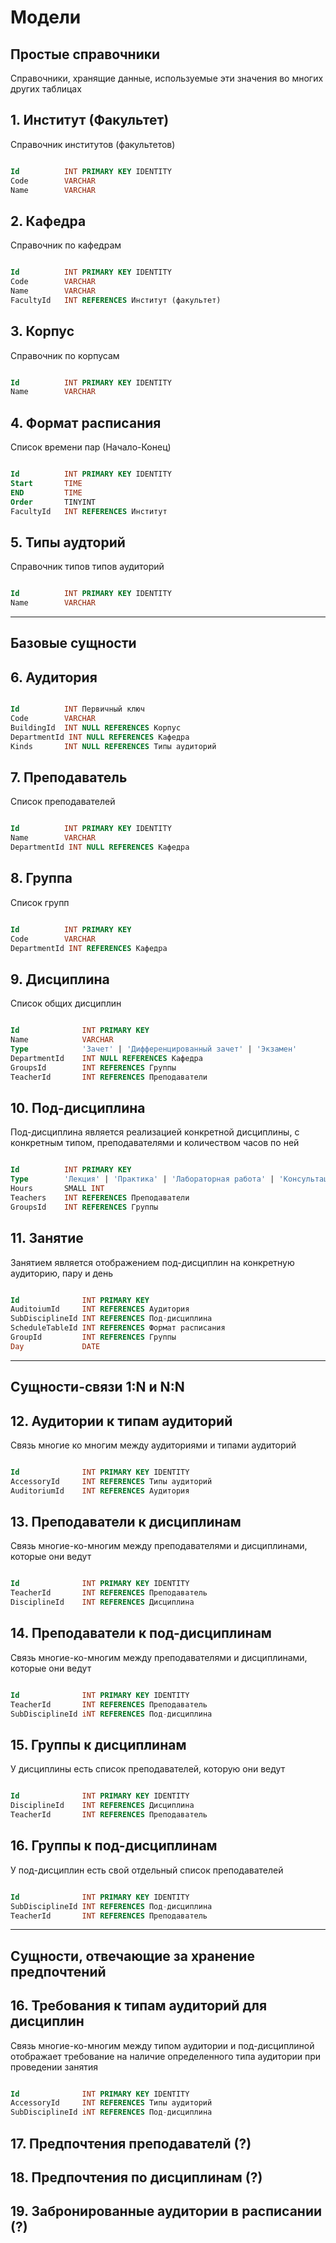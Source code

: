 # Модели
## Простые справочники
Справочники, хранящие данные, используемые эти значения во многих других таблицах

## 1. Институт (Факультет)
Справочник институтов (факультетов)
``` sql

Id          INT PRIMARY KEY IDENTITY
Code        VARCHAR
Name        VARCHAR

```

## 2. Кафедра
Справочник по кафедрам
``` sql

Id          INT PRIMARY KEY IDENTITY 
Code        VARCHAR
Name        VARCHAR
FacultyId   INT REFERENCES Институт (факультет) 

```

## 3. Корпус
Справочник по корпусам
``` sql

Id          INT PRIMARY KEY IDENTITY
Name        VARCHAR

```

## 4. Формат расписания
Список времени пар (Начало-Конец)
``` sql

Id          INT PRIMARY KEY IDENTITY
Start       TIME 
END         TIME
Order       TINYINT
FacultyId   INT REFERENCES Институт

```

## 5. Типы аудторий
Справочник типов типов аудиторий
``` sql

Id          INT PRIMARY KEY IDENTITY
Name        VARCHAR

```



---
## Базовые сущности
## 6. Аудитория
```sql

Id          INT Первичный ключ
Code        VARCHAR
BuildingId  INT NULL REFERENCES Корпус
DepartmentId INT NULL REFERENCES Кафедра
Kinds       INT NULL REFERENCES Типы аудиторий

```

## 7. Преподаватель
Список преподавателей
``` sql

Id          INT PRIMARY KEY IDENTITY 
Name        VARCHAR
DepartmentId INT NULL REFERENCES Кафедра

```

## 8. Группа
Список групп

``` sql

Id          INT PRIMARY KEY
Code        VARCHAR 
DepartmentId INT REFERENCES Кафедра

```

## 9. Дисциплина
Список общих дисциплин
``` sql

Id              INT PRIMARY KEY
Name            VARCHAR
Type            'Зачет' | 'Дифференцированный зачет' | 'Экзамен'
DepartmentId    INT NULL REFERENCES Кафедра
GroupsId        INT REFERENCES Группы
TeacherId       INT REFERENCES Преподаватели

```

## 10. Под-дисциплина
Под-дисциплина является реализацией конкретной дисциплины, с конкретным типом, преподавателями и количеством часов по ней
``` sql

Id          INT PRIMARY KEY
Type        'Лекция' | 'Практика' | 'Лабораторная работа' | 'Консультация' | 'Экзамен'
Hours       SMALL INT 
Teachers    INT REFERENCES Преподаватели
GroupsId    INT REFERENCES Группы

```

## 11. Занятие
Занятием является отображением под-дисциплин на конкретную аудиторию, пару и день
``` sql

Id              INT PRIMARY KEY
AuditoiumId     INT REFERENCES Аудитория
SubDisciplineId INT REFERENCES Под-дисциплина
ScheduleTableId INT REFERENCES Формат расписания 
GroupId         INT REFERENCES Группы
Day             DATE
```



---
## Сущности-связи 1:N и N:N

## 12. Аудитории к типам аудиторий
Связь многие ко многим между аудиториями и типами аудиторий
``` sql

Id              INT PRIMARY KEY IDENTITY
AccessoryId     INT REFERENCES Типы аудиторий
AuditoriumId    INT REFERENCES Аудитория

```

## 13. Преподаватели к дисциплинам
Связь многие-ко-многим между преподавателями и дисциплинами, которые они ведут
```sql

Id              INT PRIMARY KEY IDENTITY
TeacherId       INT REFERENCES Преподаватель
DisciplineId    INT REFERENCES Дисциплина

```

## 14. Преподаватели к под-дисциплинам
Связь многие-ко-многим между преподавателями и дисциплинами, которые они ведут
```sql

Id              INT PRIMARY KEY IDENTITY
TeacherId       INT REFERENCES Преподаватель
SubDisciplineId iNT REFERENCES Под-дисциплина

```

## 15. Группы к дисциплинам
У дисциплины есть список преподавателей, которую они ведут
```sql

Id              INT PRIMARY KEY IDENTITY
DisciplineId    INT REFERENCES Дисциплина
TeacherId       INT REFERENCES Преподаватель

```

## 16. Группы к под-дисциплинам
У под-дисциплин есть свой отдельный список преподавателей
```sql

Id              INT PRIMARY KEY IDENTITY
SubDisciplineId INT REFERENCES Под-дисциплина
TeacherId       INT REFERENCES Преподаватель

```


---
## Сущности, отвечающие за хранение предпочтений

## 16. Требования к типам аудиторий для дисциплин
Связь многие-ко-многим между типом аудитории и под-дисциплиной отображает требование на наличие определенного типа аудитории при проведении занятия
```sql

Id              INT PRIMARY KEY IDENTITY
AccessoryId     INT REFERENCES Типы аудиторий
SubDisciplineId iNT REFERENCES Под-дисциплина

```

## 17. Предпочтения преподавателй (?)

## 18. Предпочтения по дисциплинам (?)

## 19. Забронированные аудитории в расписании (?)
